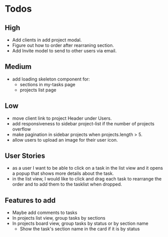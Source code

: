# Todos

## High

- Add clients in add project modal.
- Figure out how to order after rearraning section.
- Add Invite model to send to other users via email.

## Medium

- add loading skeleton component for:
  - sections in my-tasks page
  - projects list page

## Low

- move client link to project Header under Users.
- add responsiveness to sidebar project-list if the number of projects overflow
- make pagination in sidebar projects when projects.length > 5.
- allow users to upload an image for their user icon.

## User Stories

- as a user I want to be able to click on a task in the list view and it opens a popup that shows more details about the task.
- in the list view, I would like to click and drag each task to rearrange the order and to add them to the tasklist when dropped.

## Features to add

- Maybe add comments to tasks
- In projects list view, group tasks by sections
- In projects board view, group tasks by status or by section name
  - Show the task's section name in the card if it is by status
